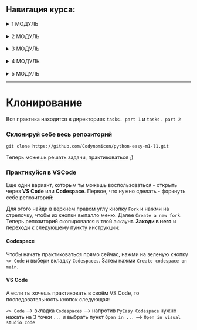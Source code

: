 ## Навигация курса:

<details>
<summary>1 МОДУЛЬ</summary>

  - 1 урок. [Функции и вывод данных]()
  - 2 урок. [Переменные и типы данных]()
  - 3 урок. [Строки]()
  - 4 урок. [Методы строк]()
  - 5 урок. [Логический тип. Логические выражения и операторы]()
  - 6 урок. [Условный оператор]()
  - 7 урок. [Каскадные условные конструкции]()
  - 8 урок. [🚀 **Проект Калькулятор**]()

</details>

<br>

<details>
<summary>2 МОДУЛЬ</summary>

  - 9 урок. [Продуктивность]()
  - 10 урок. [Челлендж]()
  - 11 урок. [Цикл while]()
  - 12 урок. [Цикл for со строками]()
  - 13 урок. [Цикл for с числами]()
  - 14 урок. [Функции]()
  - 15 урок. [Аргументы функций]()
  - 16 урок. [Возвращаемое значение функций]()
  - 17 урок. [🚀 **Проект Консольный бот**]()

</details>

<br>

<details>
<summary>3 МОДУЛЬ</summary>

  - 18 урок. [Алгоритмы шифрования]()
  - 19 урок. [Углубленная работа со строками]()
  - 20 урок. [🚀 **Проект Дешефратор**]()

</details>

<br>

<details>
<summary>4 МОДУЛЬ</summary>

  - 21 урок. [Встроенные модули random, time, datetime]()
  - 22 урок. [PEP/ZEN. Оптимизация кода. Ревью (обзор проектов)]()
  - 23 урок. [Графика в python. модуль turtle]()
  - 24 урок. [Списки]()
  - 25 урок. [Списки: Продолжение]()
  - 26 урок. [🚀 **Игра Снеговик**. Часть 1]()
  - 27 урок. [🚀 **Игра Снеговик**. Часть 2]()

</details>

<br>

<details>
<summary>5 МОДУЛЬ</summary>

  - 28 урок. [Знакомство с pygame]()
  - 29 урок. [🚀 **Игра Лабиринт**. Часть 1]()
  - 30 урок. [🚀 **Игра Лабиринт**. Часть 2]()
  - 31 урок. [🚀 **Игра Лабиринт**. Часть 3]()
  - 32 урок. [Презентация и защита проектов]()
  - 33 урок. [**Workshop**: голосовой помощник (умеет что-то делать на компе). os module, cmd]()
  - 34 урок. [Итогу курса]()

</details>

<hr>

# Клонирование

Вся практика находится в директориях `tasks. part 1` и `tasks. part 2`

### Склонируй себе весь репозиторий

```
git clone https://github.com/Codynomicon/python-easy-m1-l1.git
```

Теперь можешь решать задачи, практиковаться ;)

### Практикуйся в VSCode

Еще один вариант, которым ты можешь воспользоваться - открыть через **VS Code** или **Codespace**. Первое, что нужно сделать - форкнуть себе репозиторий:

Для этого найди в верхнем правом углу кнопку `Fork` и нажми на стрелочку, чтобы из кнопки выпалло меню. Далее `Create a new fork`. Теперь репозиторий скопировался в твой аккаунт. **Заходи в него** и переходи к следующему пункту инструкции:

#### Codespace

Чтобы начать практиковаться прямо сейчас, нажми на зеленую кнопку `<> Code` и выбери вкладку `Codespaces`. Затем нажми `Create codespace on main`.

#### VS Code

А если ты хочешь практиковать в своём VS Code, то последовательность кнопок следующая:

`<> Code` --> вкладка `Codespaces` --> напротив `PyEasy Codespace` нужно нажать на 3 точки `...` и выбрать пункт `Open in ...` --> `Open in visual studio code`


